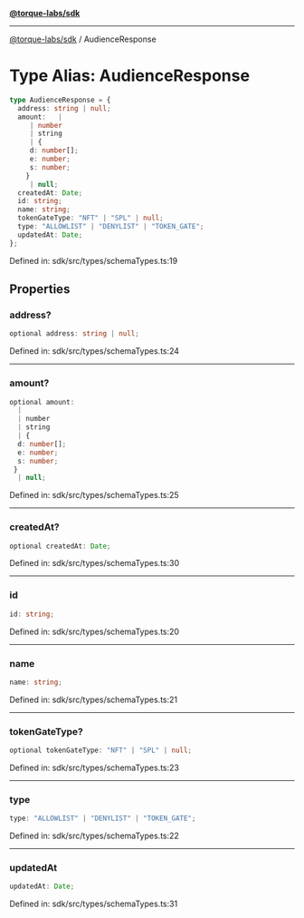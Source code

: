 [**@torque-labs/sdk**](../README.md)

***

[@torque-labs/sdk](../README.md) / AudienceResponse

# Type Alias: AudienceResponse

```ts
type AudienceResponse = {
  address: string | null;
  amount:   | 
     | number
     | string
     | {
     d: number[];
     e: number;
     s: number;
    }
     | null;
  createdAt: Date;
  id: string;
  name: string;
  tokenGateType: "NFT" | "SPL" | null;
  type: "ALLOWLIST" | "DENYLIST" | "TOKEN_GATE";
  updatedAt: Date;
};
```

Defined in: sdk/src/types/schemaTypes.ts:19

## Properties

### address?

```ts
optional address: string | null;
```

Defined in: sdk/src/types/schemaTypes.ts:24

***

### amount?

```ts
optional amount: 
  | 
  | number
  | string
  | {
  d: number[];
  e: number;
  s: number;
 }
  | null;
```

Defined in: sdk/src/types/schemaTypes.ts:25

***

### createdAt?

```ts
optional createdAt: Date;
```

Defined in: sdk/src/types/schemaTypes.ts:30

***

### id

```ts
id: string;
```

Defined in: sdk/src/types/schemaTypes.ts:20

***

### name

```ts
name: string;
```

Defined in: sdk/src/types/schemaTypes.ts:21

***

### tokenGateType?

```ts
optional tokenGateType: "NFT" | "SPL" | null;
```

Defined in: sdk/src/types/schemaTypes.ts:23

***

### type

```ts
type: "ALLOWLIST" | "DENYLIST" | "TOKEN_GATE";
```

Defined in: sdk/src/types/schemaTypes.ts:22

***

### updatedAt

```ts
updatedAt: Date;
```

Defined in: sdk/src/types/schemaTypes.ts:31
